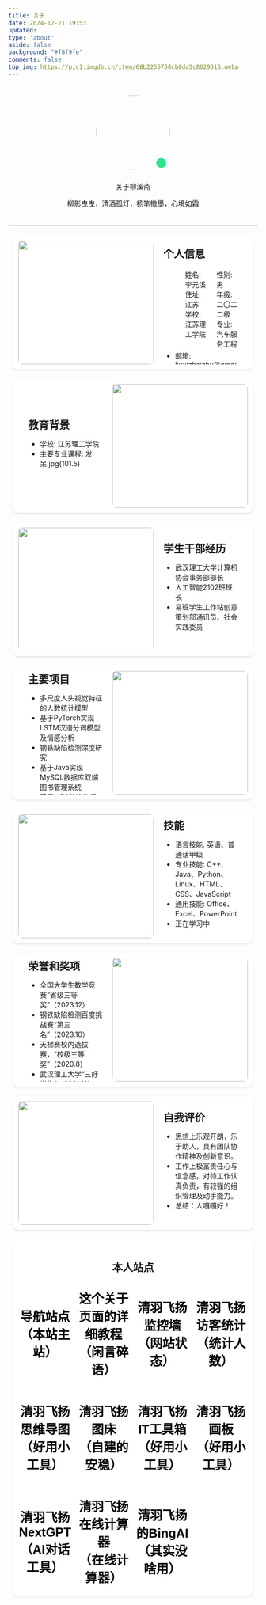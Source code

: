 ```yaml
---
title: 关于
date: 2024-12-21 19:53
updated:
type: 'about'
aside: false
background: "#f8f9fe"
comments: false
top_img: https://pic1.imgdb.cn/item/68b2255758cb8da5c8629515.webp
---
```




<div class="author-box">
    <div class="author-img">
        <img class="no-lightbox" src="https://blog.liushen.fun/info/avatar.ico">
        <div class="green-dot"></div>
    </div>
    <div class="image-dot"></div>
    <p class="p center logo large">关于柳溪斋</p>
    <p class="p center small">柳影曳曳，清酒孤灯，扬笔撒墨，心境如霜</p>
</div>

<div class="section left">
    <img src="https://p.liiiu.cn/i/2024/04/14/661ab011d7d88.png">
    <div class="content">
        <div class="info-columns">
            <h2>个人信息</h2>
            <ul>
                <div class="row">
                    <div class="column">
                        <li>姓名: 李元溪</li>
                        <li>住址: 江苏</li>
                        <li>学校: 江苏理工学院</li>
                    </div>
                    <div class="column">
                        <li>性别: 男</li>
                        <li>年级: 二〇二二级</li>
                        <li>专业: 汽车服务工程</li>
                    </div>
                </div>
                <li>邮箱: liuxizhaizhu@gmail.com</li>
            </ul>
        </div>
    </div>
</div>

<div class="section right">
    <img src="https://p.liiiu.cn/i/2024/04/14/661ab051377ef.png">
    <div class="content">
        <h2>教育背景</h2>
        <ul>
            <li>学校: 江苏理工学院</li>
            <li>主要专业课程: 发呆.jpg(101.5)</li>
        </ul>
    </div>
</div>

<div class="section left">
    <img src="https://p.liiiu.cn/i/2024/04/14/661ab078b3033.png">
    <div class="content">
        <h2>学生干部经历</h2>
        <ul>
            <li>武汉理工大学计算机协会事务部部长</li>
            <li>人工智能2102班班长</li>
            <li>易班学生工作站创意策划部通讯员、社会实践委员</li>
        </ul>
    </div>
</div>

<div class="section right">
    <img src="https://p.liiiu.cn/i/2024/04/14/661ab09243659.png">
    <div class="content">
        <h2>主要项目</h2>
        <ul>
            <li>多尺度人头视觉特征的人数统计模型</li>
            <li>基于PyTorch实现LSTM汉语分词模型及情感分析</li>
            <li>钢铁缺陷检测深度研究</li>
            <li>基于Java实现MySQL数据库双端图书管理系统</li>
            <li>基于MFC的连连看程序</li>
        </ul>
    </div>
</div>

<div class="section left">
	<img src="https://p.liiiu.cn/i/2024/04/14/661ab0c2a778f.png">
    <div class="content">
        <h2>技能</h2>
        <ul>
            <li>语言技能: 英语、普通话甲级</li>
            <li>专业技能: C++、Java、Python、Linux、HTML、CSS、JavaScript</li>
            <li>通用技能: Office、Excel、PowerPoint</li>
            <li>正在学习中</li>
        </ul>
    </div>
</div>

<div class="section right">
    <img src="https://p.liiiu.cn/i/2024/04/14/661ab0ee65c56.png">
    <div class="content">
        <h2>荣誉和奖项</h2>
        <ul>
            <li>全国大学生数学竞赛“省级三等奖”（2023.12）</li>
            <li>钢铁缺陷检测百度挑战赛“第三名”（2023.10）</li>
            <li>天梯赛校内选拔赛，“校级三等奖”（2020.8）</li>
            <li>武汉理工大学“三好学生”（2021.12）</li>
            <li>待完善</li>
        </ul>
    </div>
</div>

<div class="section left">
    <img src="https://p.liiiu.cn/i/2024/04/14/661ab10f685ed.png">
    <div class="content">
        <h2>自我评价</h2>
        <ul>
            <li>思想上乐观开朗，乐于助人，具有团队协作精神及创新意识。</li>
            <li>工作上极富责任心与信念感，对待工作认真负责，有较强的组织管理及动手能力。</li>
            <li>总结：人嘎嘎好！</li>
        </ul>
    </div>
</div>

<div class="wrapper">
    <div class="label"><h2>本人站点</h2></div>
    <div class="site-grid">
        <a href="https://donis2.github.io" target="_blank" class="site-item"
            style="background-image: url('https://p.liiiu.cn/i/2024/04/14/661ab1495ff39.png')">
            <div class="site-overlay">
                <span>导航站点<br>（本站主站）</span>
            </div>
        </a>
        <a href="https://blog.liushen.fun/posts/8f52e732/#HTML%E7%89%B9%E6%AE%8A%E9%85%8D%E7%BD%AE" target="_blank" class="site-item"
            style="background-image: url('https://p.liiiu.cn/i/2024/04/14/661ab179e85c2.png')">
            <div class="site-overlay">
                <span>这个关于页面的详细教程<br>（闲言碎语）</span>
            </div>
        </a>
        <a href="https://donis2.github.io/" target="_blank" class="site-item"
            style="background-image: url('https://p.liiiu.cn/i/2024/04/14/661ab19811d2c.png')">
            <div class="site-overlay">
                <span>清羽飞扬监控墙<br>（网站状态）</span>
            </div>
        </a>
        <a href="https://um.liushen.fun/" target="_blank" class="site-item"
            style="background-image: url('https://p.liiiu.cn/i/2024/04/14/661ab31673f3c.png')">
            <div class="site-overlay">
                <span>清羽飞扬访客统计<br>（统计人数）</span>
            </div>
        </a>
        <a href="https://mindmap.qyliu.top/" target="_blank" class="site-item"
            style="background-image: url('https://p.liiiu.cn/i/2024/04/14/661ab1e09dea0.png')">
            <div class="site-overlay">
                <span>清羽飞扬思维导图<br>（好用小工具）</span>
            </div>
        </a>
        <a href="https://p.liiiu.cn/" target="_blank" class="site-item"
            style="background-image: url('https://p.liiiu.cn/i/2024/04/14/661ab1f51c57d.png')">
            <div class="site-overlay">
                <span>清羽飞扬图床<br>（自建的安稳）</span>
            </div>
        </a>
        <a href="https://ittools.qyliu.top/" target="_blank" class="site-item"
            style="background-image: url('https://p.liiiu.cn/i/2024/04/14/661ab3a11aa80.png')">
            <div class="site-overlay">
                <span>清羽飞扬IT工具箱<br>（好用小工具）</span>
            </div>
        </a>
        <a href="https://drew.qyliu.top/" target="_blank" class="site-item"
            style="background-image: url('https://p.liiiu.cn/i/2024/04/14/661ab22b067f1.png')">
            <div class="site-overlay">
                <span>清羽飞扬画板<br>（好用小工具）</span>
            </div>
        </a>
        <a href="https://lobe.qyliu.top/" target="_blank" class="site-item"
            style="background-image: url('https://p.liiiu.cn/i/2024/04/14/661ab26310be8.png')">
            <div class="site-overlay">
                <span>清羽飞扬NextGPT<br>（AI对话工具）</span>
            </div>
        </a>
        <a href="https://calcium.qyliu.top/" target="_blank" class="site-item"
            style="background-image: url('https://p.liiiu.cn/i/2024/04/14/661ab27ab2abc.png')">
            <div class="site-overlay">
                <span>清羽飞扬在线计算器<br>（在线计算器）</span>
            </div>
        </a>
        <a href="https://bingai.qyliu.top/" target="_blank" class="site-item"
            style="background-image: url('https://p.liiiu.cn/i/2024/04/14/661ab37220873.png')">
            <div class="site-overlay">
                <span>清羽飞扬的BingAI<br>（其实没啥用）</span>
            </div>
        </a>
    </div>
</div>















<style>
	/* 头像卡片 */
	.author-img {
        position: relative; /* 设置相对定位 */
    }
    
    .author-box {
        text-align: center;
        padding: 20px;
        height: auto;
        border-bottom: 2px solid #ddd;
        /* 分割线 */
    }

    .author-img img {
        border-radius: 50%; /* 显示为圆形 */
        width: 150px; /* 宽度设置 */
        height: 150px; /* 高度保持一致，否则就成椭圆了 */
        margin-bottom: 10px;
    }
    
    .green-dot {
		position: absolute;
		right: calc(50% - 67px);
		bottom: 13px;
		width: 20px; /* 小圆点的宽度 */
		height: 20px; /* 小圆点的高度 */
		background-color: rgb(40, 231, 139); /* 小圆点的颜色，感觉很好看，对照着QQ的颜色搞的 */
		border-radius: 50%; /* 使小圆点变成圆形 */
	}
    
    /* 文本格式，全局 */
    .content h2 {
        margin-top: 0;
        margin-bottom: 0;
    }
    
    /* 设置每一节宽度，高度，长度等等 */
    .content .column {
		margin-top: 4px;
        margin-bottom: 4px;
        width: 65%;
        margin-left: 20px;
    }
    
    /* 给第一格个人信息进行适配 */
    .content .info-columns {
        margin: 10px 0;
    }

	/* 第一格的个人信息，我使用了表格，为了显示更多信息的同时不空出大部分地方，你们自行选择 */
    .content .row {
        display: flex;
        justify-content: space-between;
    }
    
    /* 每一节通用格式 */
    .section {
        display: flex;
        padding: 10px;
        align-items: center;
        justify-content: space-between;
        border-bottom: none;
        margin-top: 20px;
        margin: 20px 10px 0 10px;
        border-radius: 10px;
        background-color: white;
        height: 250px;
        box-shadow: 0 2px 4px rgba(0, 0, 0, 0.1);
    }
    
    /* 夜间适配，改变背景和相关阴影部分 */
    [data-theme=dark] .section {
        background-color: #2c2c2c;
        box-shadow: 0 2px 4px rgba(0, 0, 0, 0.5);
    }
    
    /* 右图左文样式，左边为row，因为是默认的所以不需要指定 */
    .section.right {
        flex-direction: row-reverse;
    }
    
    /* 节内图片所在位置相关格式，这里是因为我开了fancybox，也就是点击预览大图的效果，使图片被一个a所包裹，如果你关了请自行将该内容添加到下面的img中，其他位置对应调整 */
    .section a {
		width: 45%;
		height: 100%;
		transition: transform 0.5s ease; /* 添加过渡效果 */

    }

    /* 节内A标签内的图片，占满a标签，并不拉伸，使用覆盖，自适应大小 */
    .section img {
        width: 100%;
        height: 100%;
        object-fit: cover;
        border-radius: 8px;
    }
    
    /* 在鼠标悬停在 .section 上时，放大图片 */
	.section:hover a {
		transform: scale(1.10); /* 将图片放大10% */
	}
	
	/* 设置放大只在当图片没有消失时，否则这个宽度会覆盖掉设置的小时候为100%的设定 */
	@media (min-width: 870px) {
		/* 图像在右边的节，当鼠标放入，适当向左偏移，造成好像被图像挤过去的视觉效果 */
		.section.right:hover .content {
			margin-left: 10px;
		}
		/* 通用，因为文字是靠左的，改变宽度就被挤过去了 */
		.section:hover .content {
			width: 50%;
			width: 50%;
		}
	}
	
	/* 通用文字部分基础设置 */
    .section .content {
        width: 55%;
        margin: 20px 20px;
        max-height: 100%;
        overflow: hidden; /* 超出部分不好看，我给隐藏了，看不见也比超出强，不过这个可以通过修改各种宽度高度进行个性适配 */
        text-overflow: ellipsis;
        transition: width 0.5s ease, margin-left 0.3s ease; /* 添加过渡效果 */
    }
    
    /* 最下方的一堆个人站点 */
    .wrapper {
		text-align: center; /* 文字居中 */
        padding: 10px;
        margin: 20px 10px 0 10px;
        border-radius: 10px;
        background-color: white;
        height: auto;
        box-shadow: 0 2px 4px rgba(0, 0, 0, 0.1);
	}
	
	/* 四个大字 */
	.wrapper .label {
        margin: 20px 20px;
	}
	
	/* 网格相关链接布局样式 */
    .wrapper .site-grid {
        margin-top: 10px;
        border-radius: 8px;
        display: grid;
        grid-template-columns: repeat(4, 1fr); /* 一行四块 */
        gap: 10px; /* 块之间的间隙 */
        width: 100%;
        height: auto; /* 宽度自动填充 */
    }
    
    /* 每个站点块的样式 */
    .wrapper .site-grid .site-item {
		z-index: 1;
        border-radius: 10px;
        position: relative;
        width: 100%;/* 宽度自动填充 */
        height: 200px;/* 设置块的高度 */
        background-size: cover;/* 背景图片填充整个块 */
        background-position: center;/* 背景图片居中 */
        display: flex;
        justify-content: center;
        align-items: center;
        text-decoration: none;
        overflow: hidden; /* 使超出边框的内容隐藏 */
        transition: transform 0.3s ease-in-out, z-index 0.3s ease-in-out;
    }
    
    
    /* 动画效果，鼠标放上去时背景图片放大的动画 */
    @media (min-width: 870px) {
		.wrapper .site-grid .site-item:hover {
			transform: scale(1.2); /* 放大倍数 */
			z-index: 2;
		}
	}

    /* 块中的字覆盖层样式 */
    .wrapper .site-overlay {
        position: absolute;
        inset: 0; /* 将 top, right, bottom, left 都设为 0 */
        border-radius: 10px;
        background: rgba(255, 255, 255, 0.5); /* 初始为透明背景 */
        transition: background 0.6s, color 0.6s; /* 背景过渡效果 */
        display: flex;
        text-align: center;
        justify-content: center;
        align-items: center;
        font: bold 25px sans-serif; /* 根据需求更改字体大小 */
        color: #000000; /* 根据需求更改字体颜色，默认是黑 */
    }

    /* 鼠标悬停时的样式 */
    .wrapper .site-item:hover .site-overlay {
        background: rgba(0, 0, 0, 0.5); /* 白底变黑 */
        color: #ffffff; /* 黑字变白 */
    }
    
    /* 夜间适配 */
    [data-theme=dark] .wrapper {
        background-color: #2c2c2c; /* 这是我全局的夜间统一色，你们自己看 */
        box-shadow: 0 2px 4px rgba(0, 0, 0, 0.5);
    }
    
    /* 夜间鼠标悬停动效适配 */
    [data-theme=dark] .wrapper .site-item:hover .site-overlay {
        background: rgba(255, 255, 255, 0.5);
        color: #000000;
    }
    
    /* 夜间卡片背景适配，和白天是相反的 */
    [data-theme=dark] .wrapper .site-overlay {
        background: rgba(0, 0, 0, 0.5);
        color: #ffffff;
    }
    
    /* 窄屏适配 */
    @media (max-width: 870px) {/* 当页面宽度小于870像素时 */
        /* 不显示图片 */
		.section a {
			display: none;
		}
		
		/* 将位置留给文字 */
		.section .content {
			width: 100%;
		}
		/* 高度自己调整，因为窄屏视野没有那么大，部分节窄一点宽一点不影响，但是最小仍然是之前设置的值，这个需要你们自己改 */
		.section {
		    height: auto;
		    min-height: 250px;
		}
		
		/* 下方链接到现在显示为两列，要不然挤得不行 */
		.wrapper .site-grid {
            grid-template-columns: repeat(2, 1fr);
            /* 一行显示2个块 */
            grid-auto-rows: 200px;
            /* 保持行高一致 */
        }
    }
    
    /* 当页面宽度小于480像素时，我们的表格成为1列 */
    @media (max-width: 560px) {
        .wrapper .site-grid {
            grid-template-columns: repeat(1, 1fr);
            /* 一行显示1个块 */
            grid-auto-rows: 200px;
            /* 保持行高一致 */
        }
    }
</style>
